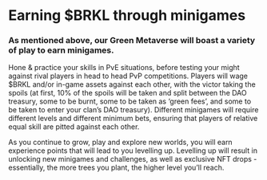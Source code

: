 # Earning $BRKL through minigames

### As mentioned above, our Green Metaverse will boast a variety of play to earn minigames.&#x20;

Hone & practice your skills in PvE situations, before testing your might against rival players in head to head PvP competitions. Players will wage $BRKL and/or in-game assets against each other, with the victor taking the spoils (at first, 10% of the spoils will be taken and split between the DAO treasury, some to be burnt, some to be taken as ‘green fees’, and some to be taken to enter your clan’s DAO treasury). Different minigames will require different levels and different minimum bets, ensuring that players of relative equal skill are pitted against each other.

As you continue to grow, play and explore new worlds, you will earn experience points that will lead to you levelling up. Levelling up will result in unlocking new minigames and challenges, as well as exclusive NFT drops - essentially, the more trees you plant, the higher level you’ll reach.
